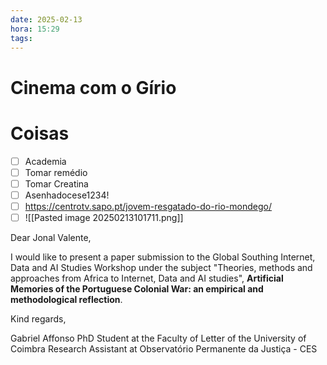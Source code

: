 ```yaml
---
date: 2025-02-13
hora: 15:29
tags:
---
```

# Cinema com o Gírio




# Coisas
- [ ] Academia
- [ ] Tomar remédio
- [ ] Tomar Creatina
- [ ] Asenhadocese1234!
- [ ] https://centrotv.sapo.pt/jovem-resgatado-do-rio-mondego/ 
- [ ] ![[Pasted image 20250213101711.png]]

Dear Jonal Valente, 

I would like to present a paper submission to the Global Southing Internet, Data and AI Studies Workshop under the subject "Theories, methods and approaches from Africa to Internet, Data and AI studies", **Artificial Memories of the Portuguese Colonial War: an empirical and methodological reflection**.


Kind regards, 

Gabriel Affonso
PhD Student at the Faculty of Letter of the University of Coimbra 
Research Assistant at Observatório Permanente da Justiça - CES

